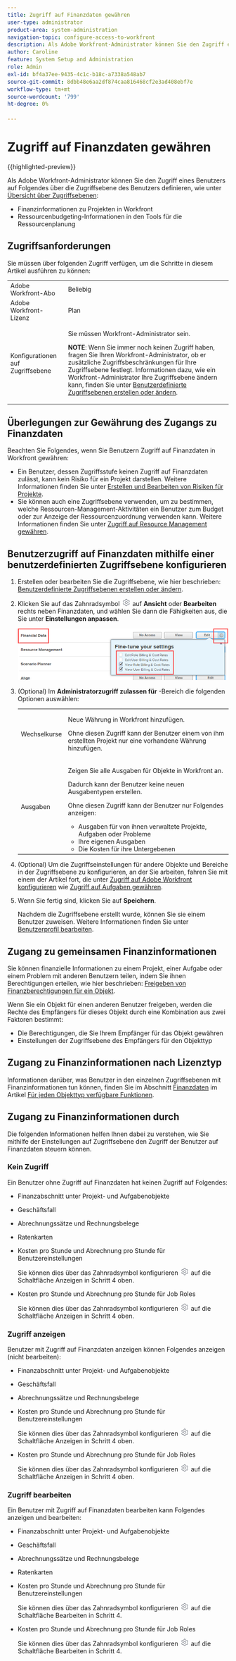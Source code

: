 ```yaml
---
title: Zugriff auf Finanzdaten gewähren
user-type: administrator
product-area: system-administration
navigation-topic: configure-access-to-workfront
description: Als Adobe Workfront-Administrator können Sie den Zugriff eines Benutzers auf Finanzdaten in Workfront über dessen Zugriffsstufe definieren.
author: Caroline
feature: System Setup and Administration
role: Admin
exl-id: bf4a37ee-9435-4c1c-b18c-a7338a548ab7
source-git-commit: 8dbb48e6aa2df874caa816468cf2e3ad408ebf7e
workflow-type: tm+mt
source-wordcount: '799'
ht-degree: 0%

---
```


# Zugriff auf Finanzdaten gewähren

{{highlighted-preview}}

Als Adobe Workfront-Administrator können Sie den Zugriff eines Benutzers auf Folgendes über die Zugriffsebene des Benutzers definieren, wie unter [Übersicht über Zugriffsebenen](../../../administration-and-setup/add-users/access-levels-and-object-permissions/access-levels-overview.md):

* Finanzinformationen zu Projekten in Workfront
* Ressourcenbudgeting-Informationen in den Tools für die Ressourcenplanung

## Zugriffsanforderungen

Sie müssen über folgenden Zugriff verfügen, um die Schritte in diesem Artikel ausführen zu können:

<table style="table-layout:auto"> 
 <col> 
 <col> 
 <tbody> 
  <tr> 
   <td role="rowheader">Adobe Workfront-Abo</td> 
   <td>Beliebig</td> 
  </tr> 
  <tr> 
   <td role="rowheader">Adobe Workfront-Lizenz</td> 
   <td>Plan</td> 
  </tr> 
  <tr> 
   <td role="rowheader">Konfigurationen auf Zugriffsebene</td> 
   <td> <p>Sie müssen Workfront-Administrator sein.</p> <p><b>NOTE</b>: Wenn Sie immer noch keinen Zugriff haben, fragen Sie Ihren Workfront-Administrator, ob er zusätzliche Zugriffsbeschränkungen für Ihre Zugriffsebene festlegt. Informationen dazu, wie ein Workfront-Administrator Ihre Zugriffsebene ändern kann, finden Sie unter <a href="../../../administration-and-setup/add-users/configure-and-grant-access/create-modify-access-levels.md" class="MCXref xref" data-mc-variable-override="">Benutzerdefinierte Zugriffsebenen erstellen oder ändern</a>.</p> </td> 
  </tr> 
 </tbody> 
</table>

## Überlegungen zur Gewährung des Zugangs zu Finanzdaten

Beachten Sie Folgendes, wenn Sie Benutzern Zugriff auf Finanzdaten in Workfront gewähren:

* Ein Benutzer, dessen Zugriffsstufe keinen Zugriff auf Finanzdaten zulässt, kann kein Risiko für ein Projekt darstellen. Weitere Informationen finden Sie unter [Erstellen und Bearbeiten von Risiken für Projekte](../../../manage-work/projects/define-a-business-case/create-edit-risks-on-projects.md).
* Sie können auch eine Zugriffsebene verwenden, um zu bestimmen, welche Ressourcen-Management-Aktivitäten ein Benutzer zum Budget oder zur Anzeige der Ressourcenzuordnung verwenden kann. Weitere Informationen finden Sie unter [Zugriff auf Resource Management gewähren](../../../administration-and-setup/add-users/configure-and-grant-access/grant-access-resource-management.md).

## Benutzerzugriff auf Finanzdaten mithilfe einer benutzerdefinierten Zugriffsebene konfigurieren

1. Erstellen oder bearbeiten Sie die Zugriffsebene, wie hier beschrieben: [Benutzerdefinierte Zugriffsebenen erstellen oder ändern](../../../administration-and-setup/add-users/configure-and-grant-access/create-modify-access-levels.md).
1. Klicken Sie auf das Zahnradsymbol ![](assets/gear-icon-settings.png) auf **Ansicht** oder **Bearbeiten** rechts neben Finanzdaten, und wählen Sie dann die Fähigkeiten aus, die Sie unter **Einstellungen anpassen**.

   ![](assets/financial-data-fine-tune-nwe.png)

1. (Optional) Im **Administratorzugriff zulassen für** -Bereich die folgenden Optionen auswählen:

   <table style="table-layout:auto"> 
    <col> 
    <col> 
    <tbody> 
     <tr> 
      <td role="rowheader">Wechselkurse</td> 
      <td> <p>Neue Währung in Workfront hinzufügen.</p> <p>Ohne diesen Zugriff kann der Benutzer einem von ihm erstellten Projekt nur eine vorhandene Währung hinzufügen.</p> </td> 
     </tr> 
     <tr> 
      <td role="rowheader">Ausgaben</td> 
      <td> <p>Zeigen Sie alle Ausgaben für Objekte in Workfront an.</p> <p>Dadurch kann der Benutzer keine neuen Ausgabentypen erstellen.</p> <p>Ohne diesen Zugriff kann der Benutzer nur Folgendes anzeigen:</p> 
       <ul> 
        <li>Ausgaben für von ihnen verwaltete Projekte, Aufgaben oder Probleme</li> 
        <li>Ihre eigenen Ausgaben</li> 
        <li>Die Kosten für ihre Untergebenen</li> 
       </ul> </td> 
     </tr> 
    </tbody> 
   </table>

1. (Optional) Um die Zugriffseinstellungen für andere Objekte und Bereiche in der Zugriffsebene zu konfigurieren, an der Sie arbeiten, fahren Sie mit einem der Artikel fort, die unter [Zugriff auf Adobe Workfront konfigurieren](../../../administration-and-setup/add-users/configure-and-grant-access/configure-access.md) wie [Zugriff auf Aufgaben gewähren](../../../administration-and-setup/add-users/configure-and-grant-access/grant-access-tasks.md).
1. Wenn Sie fertig sind, klicken Sie auf **Speichern**.

   Nachdem die Zugriffsebene erstellt wurde, können Sie sie einem Benutzer zuweisen. Weitere Informationen finden Sie unter [Benutzerprofil bearbeiten](../../../administration-and-setup/add-users/create-and-manage-users/edit-a-users-profile.md).

## Zugang zu gemeinsamen Finanzinformationen

Sie können finanzielle Informationen zu einem Projekt, einer Aufgabe oder einem Problem mit anderen Benutzern teilen, indem Sie ihnen Berechtigungen erteilen, wie hier beschrieben: [Freigeben von Finanzberechtigungen für ein Objekt](../../../workfront-basics/grant-and-request-access-to-objects/share-financial-permissions-object.md).

<!--
If you make changes here, make them also in the "Grant access to" articles where this snippet had to be converted to text:
* reports, dashboards, and calendars
* financial data
* issue
-->

Wenn Sie ein Objekt für einen anderen Benutzer freigeben, werden die Rechte des Empfängers für dieses Objekt durch eine Kombination aus zwei Faktoren bestimmt:

* Die Berechtigungen, die Sie Ihrem Empfänger für das Objekt gewähren
* Einstellungen der Zugriffsebene des Empfängers für den Objekttyp

## Zugang zu Finanzinformationen nach Lizenztyp

Informationen darüber, was Benutzer in den einzelnen Zugriffsebenen mit Finanzinformationen tun können, finden Sie im Abschnitt [Finanzdaten](../../../administration-and-setup/add-users/access-levels-and-object-permissions/functionality-available-for-each-object-type.md#financia) im Artikel [Für jeden Objekttyp verfügbare Funktionen](../../../administration-and-setup/add-users/access-levels-and-object-permissions/functionality-available-for-each-object-type.md).

## Zugang zu Finanzinformationen durch

Die folgenden Informationen helfen Ihnen dabei zu verstehen, wie Sie mithilfe der Einstellungen auf Zugriffsebene den Zugriff der Benutzer auf Finanzdaten steuern können.

### Kein Zugriff

Ein Benutzer ohne Zugriff auf Finanzdaten hat keinen Zugriff auf Folgendes:

* Finanzabschnitt unter Projekt- und Aufgabenobjekte
* Geschäftsfall
* Abrechnungssätze und Rechnungsbelege
* <span class="preview">Ratenkarten</span>
* Kosten pro Stunde und Abrechnung pro Stunde für Benutzereinstellungen

  Sie können dies über das Zahnradsymbol konfigurieren ![](assets/gear-icon-settings.png) auf die Schaltfläche Anzeigen in Schritt 4 oben.

* Kosten pro Stunde und Abrechnung pro Stunde für Job Roles

  Sie können dies über das Zahnradsymbol konfigurieren ![](assets/gear-icon-settings.png) auf die Schaltfläche Anzeigen in Schritt 4 oben.

### Zugriff anzeigen

Benutzer mit Zugriff auf Finanzdaten anzeigen können Folgendes anzeigen (nicht bearbeiten):

* Finanzabschnitt unter Projekt- und Aufgabenobjekte
* Geschäftsfall
* Abrechnungssätze und Rechnungsbelege
* Kosten pro Stunde und Abrechnung pro Stunde für Benutzereinstellungen

  Sie können dies über das Zahnradsymbol konfigurieren ![](assets/gear-icon-settings.png) auf die Schaltfläche Anzeigen in Schritt 4 oben.

* Kosten pro Stunde und Abrechnung pro Stunde für Job Roles

  Sie können dies über das Zahnradsymbol konfigurieren ![](assets/gear-icon-settings.png) auf die Schaltfläche Anzeigen in Schritt 4 oben.

### Zugriff bearbeiten

Ein Benutzer mit Zugriff auf Finanzdaten bearbeiten kann Folgendes anzeigen und bearbeiten:

* Finanzabschnitt unter Projekt- und Aufgabenobjekte
* Geschäftsfall
* Abrechnungssätze und Rechnungsbelege
* <span class="preview">Ratenkarten</span>
* Kosten pro Stunde und Abrechnung pro Stunde für Benutzereinstellungen

  Sie können dies über das Zahnradsymbol konfigurieren ![](assets/gear-icon-settings.png) auf die Schaltfläche Bearbeiten in Schritt 4.

* Kosten pro Stunde und Abrechnung pro Stunde für Job Roles

  Sie können dies über das Zahnradsymbol konfigurieren ![](assets/gear-icon-settings.png) auf die Schaltfläche Bearbeiten in Schritt 4.
